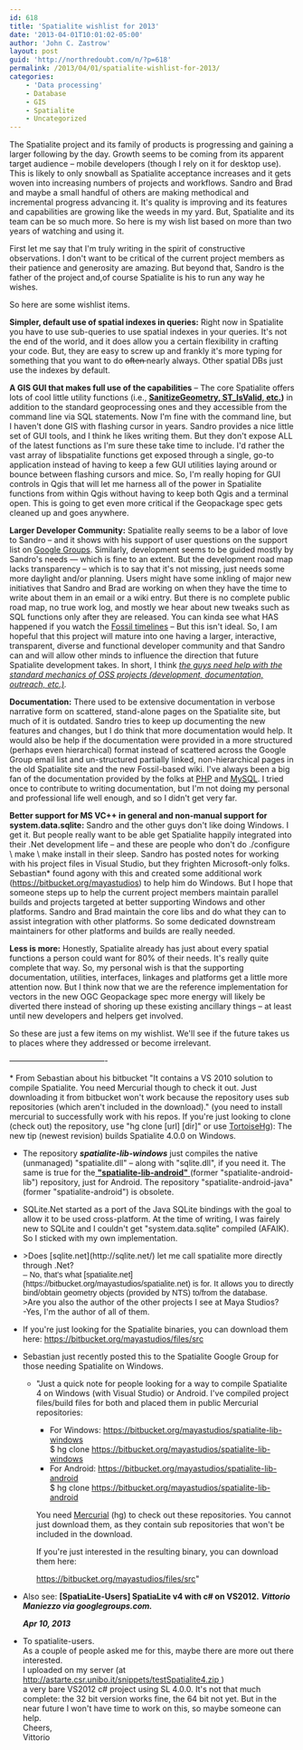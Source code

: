 ```yaml
---
id: 618
title: 'Spatialite wishlist for 2013'
date: '2013-04-01T10:01:02-05:00'
author: 'John C. Zastrow'
layout: post
guid: 'http://northredoubt.com/n/?p=618'
permalink: /2013/04/01/spatialite-wishlist-for-2013/
categories:
    - 'Data processing'
    - Database
    - GIS
    - Spatialite
    - Uncategorized
---
```


The Spatialite project and its family of products is progressing and gaining a larger following by the day. Growth seems to be coming from its apparent target audience – mobile developers (though I rely on it for desktop use). This is likely to only snowball as Spatialite acceptance increases and it gets woven into increasing numbers of projects and workflows. Sandro and Brad and maybe a small handful of others are making methodical and incremental progress advancing it. It's quality is improving and its features and capabilities are growing like the weeds in my yard. But, Spatialite and its team can be so much more. So here is my wish list based on more than two years of watching and using it.

First let me say that I'm truly writing in the spirit of constructive observations. I don't want to be critical of the current project members as their patience and generosity are amazing. But beyond that, Sandro is the father of the project and,of course Spatialite is his to run any way he wishes.

So here are some wishlist items.

**Simpler, default use of spatial indexes in queries:** Right now in Spatialite you have to use sub-queries to use spatial indexes in your queries. It's not the end of the world, and it does allow you a certain flexibility in crafting your code. But, they are easy to screw up and frankly it's more typing for something that you want to do <del>often </del>nearly always. Other spatial DBs just use the indexes by default.

**A GIS GUI that makes full use of the capabilities** – The core Spatialite offers lots of cool little utility functions (i.e., **[SanitizeGeometry, ST\_IsValid, etc.](http://www.gaia-gis.it/gaia-sins/spatialite-sql-4.0.0.html#p10))**  in addition to the standard geoprocessing ones and they accessible from the command line via SQL statements. Now I'm fine with the command line, but I haven't done GIS with flashing cursor in years. Sandro provides a nice little set of GUI tools, and I think he likes writing them. But they don't expose ALL of the latest functions as I'm sure these take time to include. I'd rather the vast array of libspatialite functions get exposed through a single, go-to application instead of having to keep a few GUI utilities laying around or bounce between flashing cursors and mice. So, I'm really hoping for GUI controls in Qgis that will let me harness all of the power in Spatialite functions from within Qgis without having to keep both Qgis and a terminal open. This is going to get even more critical if the Geopackage spec gets cleaned up and goes anywhere.

**Larger Developer Community:** Spatialite really seems to be a labor of love to Sandro – and it shows with his support of user questions on the support list on [Google Groups](https://groups.google.com/forum/?fromgroups#!forum/spatialite-users). Similarly, development seems to be guided mostly by Sandro's needs — which is fine to an extent. But the development road map lacks transparency – which is to say that it's not missing, just needs some more daylight and/or planning. Users might have some inkling of major new initiatives that Sandro and Brad are working on when they have the time to write about them in an email or a wiki entry. But there is no complete public road map, no true work log, and mostly we hear about new tweaks such as SQL functions only after they are released. You can kinda see what HAS happened if you watch the [Fossil timelines](https://www.gaia-gis.it/fossil/libspatialite/timeline) – But this isn't ideal. So, I am hopeful that this project will mature into one having a larger, interactive, transparent, diverse and functional developer community and that Sandro can and will allow other minds to influence the direction that future Spatialite development takes. In short, I think *<span style="text-decoration: underline;">the guys need help with the standard mechanics of OSS projects (development, documentation, outreach, etc.)</span>.*

**Documentation:** There used to be extensive documentation in verbose narrative form on scattered, stand-alone pages on the Spatialite site, but much of it is outdated. Sandro tries to keep up documenting the new features and changes, but I do think that more documentation would help. It would also be help if the documentation were provided in a more structured (perhaps even hierarchical) format instead of scattered across the Google Group email list and un-structured partially linked, non-hierarchical pages in the old Spatialite site and the new Fossil-based wiki. I've always been a big fan of the documentation provided by the folks at [PHP](http://php.net/manual/en/function.exif-imagetype.php) and [MySQL](http://dev.mysql.com/doc/refman/5.5/en/control-flow-functions.html). I tried once to contribute to writing documentation, but I'm not doing my personal and professional life well enough, and so I didn't get very far.

**Better support for MS VC++ in general and non-manual support for system.data.sqlite:** Sandro and the other guys don't like doing Windows. I get it. But people really want to be able get Spatialite happily integrated into their .Net development life – and these are people who don't do ./configure \\ make \\ make install in their sleep. Sandro has posted notes for working with his project files in Visual Studio, but they frighten Microsoft-only folks. Sebastian\* found agony with this and created some additional work (<https://bitbucket.org/mayastudios>) to help him do Windows. But I hope that someone steps up to help the current project members maintain parallel builds and projects targeted at better supporting Windows and other platforms. Sandro and Brad maintain the core libs and do what they can to assist integration with other platforms. So some dedicated downstream maintainers for other platforms and builds are really needed.

**Less is more:** Honestly, Spatialite already has just about every spatial functions a person could want for 80% of their needs. It's really quite complete that way. So, my personal wish is that the supporting documentation, utilities, interfaces, linkages and platforms get a little more attention now. But I think now that we are the reference implementation for vectors in the new OGC Geopackage spec more energy will likely be diverted there instead of shoring up these existing ancillary things – at least until new developers and helpers get involved.

So these are just a few items on my wishlist. We'll see if the future takes us to places where they addressed or become irrelevant.

————————————-

\* From Sebastian about his bitbucket "It contains a VS 2010 solution to compile Spatialite. You need Mercurial though to check it out. Just downloading it from bitbucket won't work because the repository uses sub repositories (which aren't included in the download)." (you need to install mercurial to successfully work with his repos. If you're just looking to clone (check out) the repository, use "hg clone \[url\] \[dir\]" or use [TortoiseHg](http://tortoisehg.bitbucket.org/)): The new tip (newest revision) builds Spatialite 4.0.0 on Windows.

- The repository ***spatialite-lib-windows*** just compiles the native (unmanaged) "spatialite.dll" – along with "sqlite.dll", if you need it. The same is true for the<span style="text-decoration: underline;"> **"spatialite-lib-android"** </span>(former "spatialite-android-lib") repository, just for Android. The repository "spatialite-android-java" (former "spatialite-android") is obsolete.
- SQLite.Net started as a port of the Java SQLite bindings with the goal to allow it to be used cross-platform. At the time of writing, I was fairely new to SQLite and I couldn't get "system.data.sqlite" compiled (AFAIK). So I sticked with my own implementation.
- <div><div>&gt;Does [sqlite.net](http://sqlite.net/) let me call spatialite more directly through .Net?</div><div><span style="font-family: arial, sans-serif;"> – No, that's what [spatialite.net](https://bitbucket.org/mayastudios/spatialite.net) is for. It allows you to directly bind/obtain geometry objects (provided by NTS) to/from the database.</span></div></div><div><div><span style="font-family: arial, sans-serif;">&gt;</span>Are you also the author of the other projects I see at Maya Studios?</div></div><div> -Yes, I'm the author of all of them.</div>
- If you're just looking for the Spatialite binaries, you can download them here: [https://bitbucket.org/<wbr></wbr>mayastudios/files/src](https://bitbucket.org/mayastudios/files/src)
- Sebastian just recently posted this to the Spatialite Google Group for those needing Spatialite on Windows. 
    - "Just a quick note for people looking for a way to compile Spatialite 4 on Windows (with Visual Studio) or Android. I've compiled project files/build files for both and placed them in public Mercurial repositories: 
        - For Windows: [https://bitbucket.org/<wbr></wbr>mayastudios/spatialite-lib-<wbr></wbr>windows](https://bitbucket.org/mayastudios/spatialite-lib-windows)  
            $ hg clone [https://bitbucket.org/<wbr></wbr>mayastudios/spatialite-lib-<wbr></wbr>windows](https://bitbucket.org/mayastudios/spatialite-lib-windows)
        - For Android: [https://bitbucket.org/<wbr></wbr>mayastudios/spatialite-lib-<wbr></wbr>android](https://bitbucket.org/mayastudios/spatialite-lib-android)  
            $ hg clone [https://bitbucket.org/<wbr></wbr>mayastudios/spatialite-lib-<wbr></wbr>android](https://bitbucket.org/mayastudios/spatialite-lib-android)
        
        You need [Mercurial](http://mercurial.selenic.com/) (hg) to check out these repositories. You cannot just download them, as they contain sub repositories that won't be included in the download.
        
        If you're just interested in the resulting binary, you can download them here:
        
        [https://bitbucket.org/<wbr></wbr>mayastudios/files/src](https://bitbucket.org/mayastudios/files/src)"
- Also see: **\[SpatiaLite-Users\] SpatiaLite v4 with c# on VS2012.** ***Vittorio Maniezzo via googlegroups.com.***
    
    ***Apr 10, 2013***
- To spatialite-users.  
    As a couple of people asked me for this, maybe there are more out there interested.  
    I uploaded on my server (at [http://astarte.csr.unibo.it/snippets/testSpatialite4.zip ](http://astarte.csr.unibo.it/snippets/testSpatialite4.zip))  
    a very bare VS2012 c# project using SL 4.0.0. It's not that much complete: the 32 bit version works fine, the 64 bit not yet. But in the near future I won't have time to work on this, so maybe someone can help.  
    Cheers,  
    Vittorio